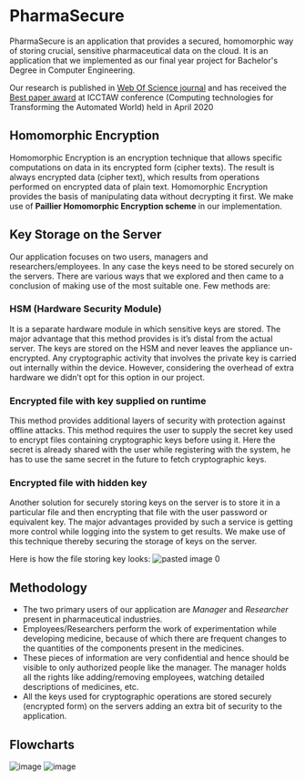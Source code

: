 # PharmaSecure
PharmaSecure is an application that provides a secured, homomorphic way of storing crucial, sensitive pharmaceutical data on the cloud. It is an application that we implemented as our final year project for Bachelor's Degree in Computer Engineering.

Our research is published in [Web Of Science journal](http://sersc.org/journals/index.php/IJFGCN/article/view/17887) and has received the [Best paper award](https://photos.app.goo.gl/hmBGN9uLPGHXrnqC8) at ICCTAW conference (Computing technologies for Transforming the Automated World) held in April 2020

## Homomorphic Encryption
Homomorphic Encryption is an encryption technique that allows specific computations on
data in its encrypted form (cipher texts). The result is always encrypted data (cipher text),
which results from operations performed on encrypted data of plain text. Homomorphic
Encryption provides the basis of manipulating data without decrypting it first. We make use of **Paillier Homomorphic Encryption scheme** in our implementation.

## Key Storage on the Server
Our application focuses on two users, managers and researchers/employees. In any case the
keys need to be stored securely on the servers. There are various ways that we explored and
then came to a conclusion of making use of the most suitable one. Few methods are:

### HSM (Hardware Security Module)
It is a separate hardware module in which sensitive keys are stored. The major advantage that
this method provides is it’s distal from the actual server. The keys are stored on the HSM and
never leaves the appliance un-encrypted. Any cryptographic activity that involves the private
key is carried out internally within the device. However, considering the overhead of extra
hardware we didn’t opt for this option in our project.

### Encrypted file with key supplied on runtime
This method provides additional layers of security with protection against offline attacks.
This method requires the user to supply the secret key used to encrypt files containing
cryptographic keys before using it. Here the secret is already shared with the user while
registering with the system, he has to use the same secret in the future to fetch cryptographic
keys.

### Encrypted file with hidden key
Another solution for securely storing keys on the server is to store it in a particular file and
then encrypting that file with the user password or equivalent key. The major advantages
provided by such a service is getting more control while logging into the system to get results. We make use of this technique thereby securing the storage of keys on the server.

Here is how the file storing key looks:
![pasted image 0](https://user-images.githubusercontent.com/32220881/84137288-17c0fb80-aa6a-11ea-9310-625f06955d52.png)

## Methodology
* The two primary users of our application are *Manager* and *Researcher* present in pharmaceutical industries.
* Employees/Researchers perform the work of experimentation while developing medicine, because of which there are frequent changes to the quantities of the components present in the medicines. 
* These pieces of information are very confidential and hence should be visible to only authorized people like the manager. The manager holds all the rights like adding/removing employees, watching detailed descriptions of medicines, etc.
* All the keys used for cryptographic operations are stored securely (encrypted form) on the servers adding an extra bit of security to the application.

## Flowcharts
![image](https://user-images.githubusercontent.com/32220881/84137806-d41ac180-aa6a-11ea-9314-3181ff164a06.png) ![image](https://user-images.githubusercontent.com/32220881/84137862-edbc0900-aa6a-11ea-8db0-737a11dc8206.png)

